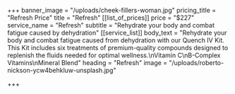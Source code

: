 +++
banner_image = "/uploads/cheek-fillers-woman.jpg"
pricing_title = "Refresh Price"
title = "Refresh"
[[list_of_prices]]
price = "$227"
service_name = "Refresh"
subtitle = "Rehydrate your body and combat fatigue caused by dehydration"
[[service_list]]
body_text = "Rehydrate your body and combat fatigue caused from dehydration with our Quench IV Kit. This Kit includes six treatments of premium-quality compounds designed to replenish the fluids needed for optimal wellness.\nVitamin C\nB-Complex Vitamins\nMineral Blend"
heading = "Refresh"
image = "/uploads/roberto-nickson-ycw4behkluw-unsplash.jpg"

+++
